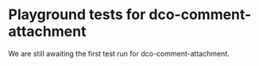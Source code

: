 # Playground tests for dco-comment-attachment
We are still awaiting the first test run for dco-comment-attachment.
